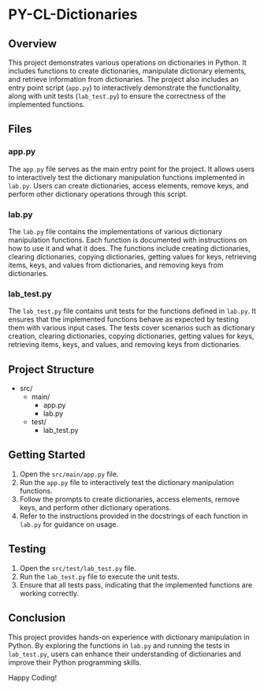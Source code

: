 # PY-CL-Dictionaries

## Overview
This project demonstrates various operations on dictionaries in Python. It includes functions to create dictionaries, manipulate dictionary elements, and retrieve information from dictionaries. The project also includes an entry point script (`app.py`) to interactively demonstrate the functionality, along with unit tests (`lab_test.py`) to ensure the correctness of the implemented functions.

## Files

### app.py
The `app.py` file serves as the main entry point for the project. It allows users to interactively test the dictionary manipulation functions implemented in `lab.py`. Users can create dictionaries, access elements, remove keys, and perform other dictionary operations through this script.

### lab.py
The `lab.py` file contains the implementations of various dictionary manipulation functions. Each function is documented with instructions on how to use it and what it does. The functions include creating dictionaries, clearing dictionaries, copying dictionaries, getting values for keys, retrieving items, keys, and values from dictionaries, and removing keys from dictionaries.

### lab_test.py
The `lab_test.py` file contains unit tests for the functions defined in `lab.py`. It ensures that the implemented functions behave as expected by testing them with various input cases. The tests cover scenarios such as dictionary creation, clearing dictionaries, copying dictionaries, getting values for keys, retrieving items, keys, and values, and removing keys from dictionaries.

## Project Structure
- src/
  - main/
    - app.py
    - lab.py
  - test/
    - lab_test.py

## Getting Started
1. Open the `src/main/app.py` file.
2. Run the `app.py` file to interactively test the dictionary manipulation functions.
3. Follow the prompts to create dictionaries, access elements, remove keys, and perform other dictionary operations.
4. Refer to the instructions provided in the docstrings of each function in `lab.py` for guidance on usage.

## Testing
1. Open the `src/test/lab_test.py` file.
2. Run the `lab_test.py` file to execute the unit tests.
3. Ensure that all tests pass, indicating that the implemented functions are working correctly.

## Conclusion
This project provides hands-on experience with dictionary manipulation in Python. By exploring the functions in `lab.py` and running the tests in `lab_test.py`, users can enhance their understanding of dictionaries and improve their Python programming skills.

Happy Coding!
